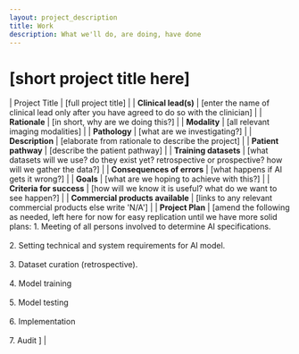 ```yaml
---
layout: project_description
title: Work
description: What we'll do, are doing, have done
---
```


<!--
This is the project template. Please make a copy of it with the appropriate name following the
established syntax and edit that. When you're done, add the link to your project file in _data/work.yml.

-->
# **[short project title here]**


| Project Title | [full project title] |
| <b>Clinical lead(s)</b> | [enter the name of clinical lead only after you have agreed to do so with the clinician] |
| <b>Rationale</b> | [in short, why are we doing this?] |
| <b>Modality</b> | [all relevant imaging modalities] |
| <b>Pathology</b> | [what are we investigating?] |
| <b>Description</b> | [elaborate from rationale to describe the project] |
| <b>Patient pathway</b> | [describe the patient pathway] |
| <b>Training datasets</b> | [what datasets will we use? do they exist yet? retrospective or prospective? how will we gather the data?] |
| <b>Consequences of errors</b> | [what happens if AI gets it wrong?] |
| <b>Goals</b> | [what are we hoping to achieve with this?] |
| <b>Criteria for success</b> | [how will we know it is useful? what do we want to see happen?] |
| <b>Commercial products available</b> | [links to any relevant commercial products else write 'N/A'] |
| <b>Project Plan</b> | [amend the following as needed, left here for now for easy replication until we have more solid plans: 1.	Meeting of all persons involved to determine AI specifications. <br><br> 2.	Setting technical and system requirements for AI model. <br> <br> 3. Dataset curation (retrospective). <br><br> 4.	Model training<br><br>5.	Model testing <br><br>6.	Implementation <br><br>7. Audit ] |
